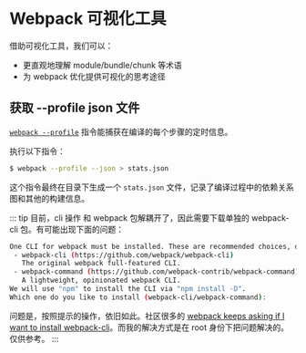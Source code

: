 # Webpack 可视化工具

借助可视化工具，我们可以：

+ 更直观地理解 module/bundle/chunk 等术语
+ 为 webpack 优化提供可视化的思考途径

## 获取 --profile json 文件

[`webpack --profile`](https://webpack.js.org/api/cli/#profiling) 指令能捕获在编译的每个步骤的定时信息。

执行以下指令：

```bash
$ webpack --profile --json > stats.json
```

这个指令最终在目录下生成一个 `stats.json` 文件，记录了编译过程中的依赖关系图和其他的构建信息。

::: tip
目前，cli 操作 和 webpack 包解耦开了，因此需要下载单独的 webpack-cli 包。有可能出现下面的问题：

```bash
One CLI for webpack must be installed. These are recommended choices, delivered as separatepackages:
 - webpack-cli (https://github.com/webpack/webpack-cli)
   The original webpack full-featured CLI.
 - webpack-command (https://github.com/webpack-contrib/webpack-command)
   A lightweight, opinionated webpack CLI.
We will use "npm" to install the CLI via "npm install -D".
Which one do you like to install (webpack-cli/webpack-command):
```

问题是，按照提示的操作，依旧如此。社区很多的 [webpack keeps asking if I want to install webpack-cli](https://github.com/webpack/webpack/issues/7197)。而我的解决方式是在 root 身份下把问题解决的。仅供参考。
:::